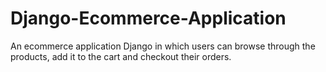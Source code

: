 # Django-Ecommerce-Application
An ecommerce application Django in which users can browse through the products, add it to the cart and checkout their orders.
